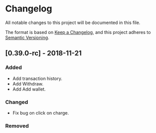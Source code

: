 # Changelog
All notable changes to this project will be documented in this file.

The format is based on [Keep a Changelog](https://keepachangelog.com/en/1.0.0/),
and this project adheres to [Semantic Versioning](https://semver.org/spec/v2.0.0.html).


## [0.39.0-rc] - 2018-11-21
### Added
- Add transaction history.
- Add Withdraw.
- Add Add wallet.

### Changed
- Fix bug on click on charge.

### Removed